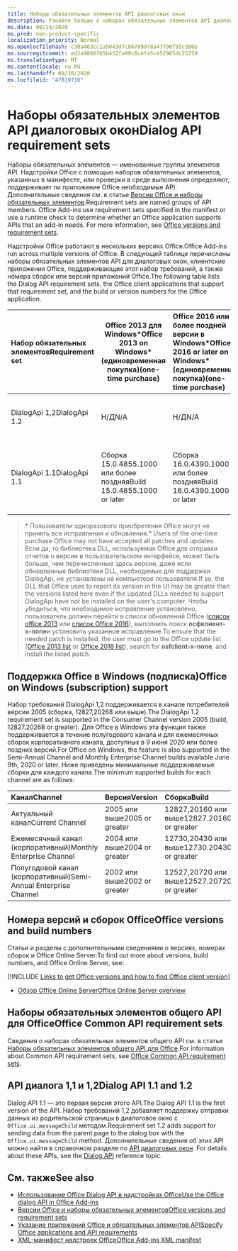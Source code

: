 ```yaml
---
title: Наборы обязательных элементов API диалоговых окон
description: Узнайте больше о наборах обязательных элементов API диалоговых окон.
ms.date: 09/14/2020
ms.prod: non-product-specific
localization_priority: Normal
ms.openlocfilehash: c30a463cc1a5043d7c86709978a47796f93c380e
ms.sourcegitcommit: ed2a98b6fb5b432fa99c6cefa5ce52965dc25759
ms.translationtype: MT
ms.contentlocale: ru-RU
ms.lasthandoff: 09/16/2020
ms.locfileid: "47819716"
---
```

# <a name="dialog-api-requirement-sets"></a><span data-ttu-id="73719-103">Наборы обязательных элементов API диалоговых окон</span><span class="sxs-lookup"><span data-stu-id="73719-103">Dialog API requirement sets</span></span>

<span data-ttu-id="73719-p101">Наборы обязательных элементов — именованные группы элементов API. Надстройки Office с помощью наборов обязательных элементов, указанных в манифесте, или проверки в среде выполнения определяют, поддерживает ли приложение Office необходимые API. Дополнительные сведения см. в статье [Версии Office и наборы обязательных элементов](../../develop/office-versions-and-requirement-sets.md).</span><span class="sxs-lookup"><span data-stu-id="73719-p101">Requirement sets are named groups of API members. Office Add-ins use requirement sets specified in the manifest or use a runtime check to determine whether an Office application supports APIs that an add-in needs. For more information, see [Office versions and requirement sets](../../develop/office-versions-and-requirement-sets.md).</span></span>

<span data-ttu-id="73719-107">Надстройки Office работают в нескольких версиях Office.</span><span class="sxs-lookup"><span data-stu-id="73719-107">Office Add-ins run across multiple versions of Office.</span></span> <span data-ttu-id="73719-108">В следующей таблице перечислены наборы обязательных элементов API для диалоговых окон, клиентские приложения Office, поддерживающие этот набор требований, а также номера сборок или версий приложений Office.</span><span class="sxs-lookup"><span data-stu-id="73719-108">The following table lists the Dialog API requirement sets, the Office client applications that support that requirement set, and the build or version numbers for the Office application.</span></span>

|  <span data-ttu-id="73719-109">Набор обязательных элементов</span><span class="sxs-lookup"><span data-stu-id="73719-109">Requirement set</span></span>  | <span data-ttu-id="73719-110">Office 2013 для Windows\*</span><span class="sxs-lookup"><span data-stu-id="73719-110">Office 2013 on Windows\*</span></span><br><span data-ttu-id="73719-111">(единовременная покупка)</span><span class="sxs-lookup"><span data-stu-id="73719-111">(one-time purchase)</span></span> | <span data-ttu-id="73719-112">Office 2016 или более поздней версии в Windows\*</span><span class="sxs-lookup"><span data-stu-id="73719-112">Office 2016 or later on Windows\*</span></span><br><span data-ttu-id="73719-113">(единовременная покупка)</span><span class="sxs-lookup"><span data-stu-id="73719-113">(one-time purchase)</span></span>   | <span data-ttu-id="73719-114">Office для Windows</span><span class="sxs-lookup"><span data-stu-id="73719-114">Office on Windows</span></span><br><span data-ttu-id="73719-115">подписки</span><span class="sxs-lookup"><span data-stu-id="73719-115">(subscription)</span></span> |  <span data-ttu-id="73719-116">Office для iPad</span><span class="sxs-lookup"><span data-stu-id="73719-116">Office on iPad</span></span><br><span data-ttu-id="73719-117">подписки</span><span class="sxs-lookup"><span data-stu-id="73719-117">(subscription)</span></span>  |  <span data-ttu-id="73719-118">Office для Mac</span><span class="sxs-lookup"><span data-stu-id="73719-118">Office on Mac</span></span><br><span data-ttu-id="73719-119">подписки</span><span class="sxs-lookup"><span data-stu-id="73719-119">(subscription)</span></span>  | <span data-ttu-id="73719-120">Office в Интернете</span><span class="sxs-lookup"><span data-stu-id="73719-120">Office on the web</span></span>  |  <span data-ttu-id="73719-121">Office Online Server</span><span class="sxs-lookup"><span data-stu-id="73719-121">Office Online Server</span></span>  |
|:-----|-----|:-----|:-----|:-----|:-----|:-----|:-----|
| <span data-ttu-id="73719-122">DialogApi 1,2</span><span class="sxs-lookup"><span data-stu-id="73719-122">DialogApi 1.2</span></span>  | <span data-ttu-id="73719-123">Н/Д</span><span class="sxs-lookup"><span data-stu-id="73719-123">N/A</span></span> | <span data-ttu-id="73719-124">Н/Д</span><span class="sxs-lookup"><span data-stu-id="73719-124">N/A</span></span> | <span data-ttu-id="73719-125">Ознакомьтесь со статьей поддержка</span><span class="sxs-lookup"><span data-stu-id="73719-125">See support</span></span><br><span data-ttu-id="73719-126">раздел ниже</span><span class="sxs-lookup"><span data-stu-id="73719-126">section below</span></span> | <span data-ttu-id="73719-127">2,67 или более поздняя версия</span><span class="sxs-lookup"><span data-stu-id="73719-127">2.67 or later</span></span> | <span data-ttu-id="73719-128">16,37 или более поздняя версия</span><span class="sxs-lookup"><span data-stu-id="73719-128">16.37 or later</span></span> | <span data-ttu-id="73719-129">Июнь 2020 г.</span><span class="sxs-lookup"><span data-stu-id="73719-129">June 2020</span></span> | <span data-ttu-id="73719-130">Недоступно</span><span class="sxs-lookup"><span data-stu-id="73719-130">N/A</span></span> |
| <span data-ttu-id="73719-131">DialogApi 1.1</span><span class="sxs-lookup"><span data-stu-id="73719-131">DialogApi 1.1</span></span>  | <span data-ttu-id="73719-132">Сборка 15.0.4855.1000 или более поздняя</span><span class="sxs-lookup"><span data-stu-id="73719-132">Build 15.0.4855.1000 or later</span></span> | <span data-ttu-id="73719-133">Сборка 16.0.4390.1000 или более поздняя</span><span class="sxs-lookup"><span data-stu-id="73719-133">Build 16.0.4390.1000 or later</span></span> | <span data-ttu-id="73719-134">Версия 1602 (сборка 6741.0000) или более поздняя</span><span class="sxs-lookup"><span data-stu-id="73719-134">Version 1602 (Build 6741.0000) or later</span></span> | <span data-ttu-id="73719-135">1.22 или более поздняя</span><span class="sxs-lookup"><span data-stu-id="73719-135">1.22 or later</span></span> | <span data-ttu-id="73719-136">15.20 или более поздняя</span><span class="sxs-lookup"><span data-stu-id="73719-136">15.20 or later</span></span> | <span data-ttu-id="73719-137">Январь 2017 г.</span><span class="sxs-lookup"><span data-stu-id="73719-137">January 2017</span></span> | <span data-ttu-id="73719-138">Версия 1608 (сборка 7601.6800) или более поздняя</span><span class="sxs-lookup"><span data-stu-id="73719-138">Version 1608 (Build 7601.6800) or later</span></span>|

><span data-ttu-id="73719-139">\* Пользователи одноразового приобретения Office могут не принять все исправления и обновления.</span><span class="sxs-lookup"><span data-stu-id="73719-139">\* Users of the one-time purchase Office may not have accepted all patches and updates.</span></span> <span data-ttu-id="73719-140">Если да, то библиотека DLL, используемая Office для отправки отчетов о версии в пользовательском интерфейсе, может быть больше, чем перечисленные здесь версии, даже если обновленные библиотеки DLL, необходимые для поддержки DialogApi, не установлены на компьютере пользователя.</span><span class="sxs-lookup"><span data-stu-id="73719-140">If so, the DLL that Office uses to report its version in the UI may be greater than the versions listed here even if the updated DLLs needed to support DialogApi have not be installed on the user's computer.</span></span> <span data-ttu-id="73719-141">Чтобы убедиться, что необходимое исправление установлено, пользователь должен перейти в список обновлений Office ([список office 2013](/officeupdates/msp-files-office-2013) или [список Office 2016](/officeupdates/msp-files-office-2016)), выполнить поиск **осфклиент-x-none**и установить указанное исправление.</span><span class="sxs-lookup"><span data-stu-id="73719-141">To ensure that the needed patch is installed, the user must go to the Office update list ([Office 2013 list](/officeupdates/msp-files-office-2013) or [Office 2016 list](/officeupdates/msp-files-office-2016)), search for **osfclient-x-none**, and install the listed patch.</span></span>

## <a name="office-on-windows-subscription-support"></a><span data-ttu-id="73719-142">Поддержка Office в Windows (подписка)</span><span class="sxs-lookup"><span data-stu-id="73719-142">Office on Windows (subscription) support</span></span>

<span data-ttu-id="73719-143">Набор требований DialogApi 1,2 поддерживается в канале потребителей версии 2005 (сборка, 12827,20268 или выше).</span><span class="sxs-lookup"><span data-stu-id="73719-143">The DialogApi 1.2 requirement set is supported in the Consumer Channel version 2005 (build, 12827.20268 or greater).</span></span> <span data-ttu-id="73719-144">Для Office в Windows эта функция также поддерживается в течение полугодового канала и для ежемесячных сборок корпоративного канала, доступных в 9 июня 2020 или более поздних версий.</span><span class="sxs-lookup"><span data-stu-id="73719-144">For Office on Windows, the feature is also supported in the Semi-Annual Channel and Monthly Enterprise Channel builds available June 9th, 2020 or later.</span></span> <span data-ttu-id="73719-145">Ниже приведены минимальные поддерживаемые сборки для каждого канала.</span><span class="sxs-lookup"><span data-stu-id="73719-145">The minimum supported builds for each channel are as follows:</span></span>  

|<span data-ttu-id="73719-146">Канал</span><span class="sxs-lookup"><span data-stu-id="73719-146">Channel</span></span> | <span data-ttu-id="73719-147">Версия</span><span class="sxs-lookup"><span data-stu-id="73719-147">Version</span></span> | <span data-ttu-id="73719-148">Сборка</span><span class="sxs-lookup"><span data-stu-id="73719-148">Build</span></span>|
|:-----|:-----|:-----|
|<span data-ttu-id="73719-149">Актуальный канал</span><span class="sxs-lookup"><span data-stu-id="73719-149">Current Channel</span></span> | <span data-ttu-id="73719-150">2005 или выше</span><span class="sxs-lookup"><span data-stu-id="73719-150">2005 or greater</span></span> | <span data-ttu-id="73719-151">12827,20160 или выше</span><span class="sxs-lookup"><span data-stu-id="73719-151">12827.20160 or greater</span></span>|
|<span data-ttu-id="73719-152">Ежемесячный канал (корпоративный)</span><span class="sxs-lookup"><span data-stu-id="73719-152">Monthly Enterprise Channel</span></span> | <span data-ttu-id="73719-153">2004 или выше</span><span class="sxs-lookup"><span data-stu-id="73719-153">2004 or greater</span></span> | <span data-ttu-id="73719-154">12730,20430 или выше</span><span class="sxs-lookup"><span data-stu-id="73719-154">12730.20430 or greater</span></span>|
|<span data-ttu-id="73719-155">Полугодовой канал (корпоративный)</span><span class="sxs-lookup"><span data-stu-id="73719-155">Semi-Annual Enterprise Channel</span></span> | <span data-ttu-id="73719-156">2002 или выше</span><span class="sxs-lookup"><span data-stu-id="73719-156">2002 or greater</span></span> | <span data-ttu-id="73719-157">12527,20720 или выше</span><span class="sxs-lookup"><span data-stu-id="73719-157">12527.20720 or greater</span></span>|

## <a name="office-versions-and-build-numbers"></a><span data-ttu-id="73719-158">Номера версий и сборок Office</span><span class="sxs-lookup"><span data-stu-id="73719-158">Office versions and build numbers</span></span>

<span data-ttu-id="73719-159">Статьи и разделы с дополнительными сведениями о версиях, номерах сборок и Office Online Server:</span><span class="sxs-lookup"><span data-stu-id="73719-159">To find out more about versions, build numbers, and Office Online Server, see:</span></span>

[!INCLUDE [Links to get Office versions and how to find Office client version](../../includes/links-get-office-versions-builds.md)]
- [<span data-ttu-id="73719-160">Обзор Office Online Server</span><span class="sxs-lookup"><span data-stu-id="73719-160">Office Online Server overview</span></span>](/officeonlineserver/office-online-server-overview)

## <a name="office-common-api-requirement-sets"></a><span data-ttu-id="73719-161">Наборы обязательных элементов общего API для Office</span><span class="sxs-lookup"><span data-stu-id="73719-161">Office Common API requirement sets</span></span>

<span data-ttu-id="73719-162">Сведения о наборах обязательных элементов общего API см. в статье [Наборы обязательных элементов общего API для Office](office-add-in-requirement-sets.md).</span><span class="sxs-lookup"><span data-stu-id="73719-162">For information about Common API requirement sets, see [Office Common API requirement sets](office-add-in-requirement-sets.md).</span></span>

## <a name="dialog-api-11-and-12"></a><span data-ttu-id="73719-163">API диалога 1,1 и 1,2</span><span class="sxs-lookup"><span data-stu-id="73719-163">Dialog API 1.1 and 1.2</span></span>

<span data-ttu-id="73719-164">Dialog API 1.1 — это первая версия этого API.</span><span class="sxs-lookup"><span data-stu-id="73719-164">The Dialog API 1.1 is the first version of the API.</span></span> <span data-ttu-id="73719-165">Набор требований 1,2 добавляет поддержку отправки данных из родительской страницы в диалоговое окно с `Office.ui.messageChild` методом.</span><span class="sxs-lookup"><span data-stu-id="73719-165">Requirement set 1.2 adds support for sending data from the parent page to the dialog box with the `Office.ui.messageChild` method.</span></span> <span data-ttu-id="73719-166">Дополнительные сведения об этих API можно найти в справочном разделе по [API диалоговых окон](/javascript/api/office/office.ui) .</span><span class="sxs-lookup"><span data-stu-id="73719-166">For details about these APIs, see the [Dialog API](/javascript/api/office/office.ui) reference topic.</span></span>

## <a name="see-also"></a><span data-ttu-id="73719-167">См. также</span><span class="sxs-lookup"><span data-stu-id="73719-167">See also</span></span>

- [<span data-ttu-id="73719-168">Использование Office Dialog API в надстройках Office</span><span class="sxs-lookup"><span data-stu-id="73719-168">Use the Office dialog API in Office Add-ins</span></span>](../../develop/dialog-api-in-office-add-ins.md)
- [<span data-ttu-id="73719-169">Версии Office и наборы обязательных элементов</span><span class="sxs-lookup"><span data-stu-id="73719-169">Office versions and requirement sets</span></span>](../../develop/office-versions-and-requirement-sets.md)
- [<span data-ttu-id="73719-170">Указание приложений Office и обязательных элементов API</span><span class="sxs-lookup"><span data-stu-id="73719-170">Specify Office applications and API requirements</span></span>](../../develop/specify-office-hosts-and-api-requirements.md)
- [<span data-ttu-id="73719-171">XML-манифест надстроек Office</span><span class="sxs-lookup"><span data-stu-id="73719-171">Office Add-ins XML manifest</span></span>](../../develop/add-in-manifests.md)
